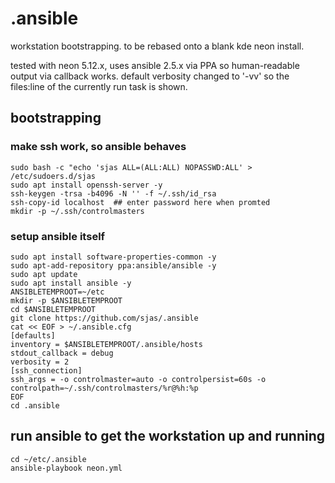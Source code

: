 # .ansible

workstation bootstrapping. to be rebased onto a blank kde neon install.

tested with neon 5.12.x, uses ansible 2.5.x via PPA so human-readable output via callback works.
default verbosity changed to '-vv' so the files:line of the currently run task is shown.

## bootstrapping

### make ssh work, so ansible behaves
    sudo bash -c "echo 'sjas ALL=(ALL:ALL) NOPASSWD:ALL' > /etc/sudoers.d/sjas
    sudo apt install openssh-server -y
    ssh-keygen -trsa -b4096 -N '' -f ~/.ssh/id_rsa
    ssh-copy-id localhost  ## enter password here when promted
    mkdir -p ~/.ssh/controlmasters
    
### setup ansible itself
    sudo apt install software-properties-common -y
    sudo apt-add-repository ppa:ansible/ansible -y
    sudo apt update
    sudo apt install ansible -y
    ANSIBLETEMPROOT=~/etc
    mkdir -p $ANSIBLETEMPROOT
    cd $ANSIBLETEMPROOT
    git clone https://github.com/sjas/.ansible
    cat << EOF > ~/.ansible.cfg
    [defaults]
    inventory = $ANSIBLETEMPROOT/.ansible/hosts
    stdout_callback = debug
    verbosity = 2
    [ssh_connection]
    ssh_args = -o controlmaster=auto -o controlpersist=60s -o controlpath=~/.ssh/controlmasters/%r@%h:%p
    EOF
    cd .ansible
    
## run ansible to get the workstation up and running
    cd ~/etc/.ansible
    ansible-playbook neon.yml
